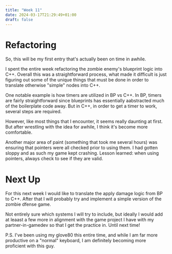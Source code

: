 ```yaml
---
title: "Week 11"
date: 2024-03-17T21:29:49+01:00
draft: false
---
```


# Refactoring
So, this will be my first entry that's actually been on time in awhile.

I spent the entire week refactoring the zombie enemy's blueprint logic into C++. Overall this was a straightforward process, what made it difficult is just figuring out some of the unique things that must be done in order to translate otherwise "simple" nodes into C++.

One notable example is how timers are utilized in BP vs C++. In BP, timers are fairly straightforward since blueprints has essentially aabstracted much of the boilerplate code away. But in C++, in order to get a timer to work, several steps are required.

However, like most things that I encounter, it seems really daunting at first. But after wrestling with the idea for awhile, I think it's become more comfortable.

Another major area of paint (something that took me several hours) was ensuring that pointers were all checked prior to using them. I had gotten sloppy and as such my game kept crashing. Lesson learned: when using pointers, always check to see if they are valid.

# Next Up
For this next week I would like to translate the apply damage logic from BP to C++. After that I will probably try and implement a simple version of the zombie dfense game.

Not entirely sure which systems I will try to include, but ideally I would add at leaast a few more in alignment with the game project I have with my partner-in-gamedev so that I get the practice in. Until next time!

P.S. I've been using my glove80 this entire time, and while I am far more productive on a "normal" keyboard, I am definitely becoming more proficient with this guy.